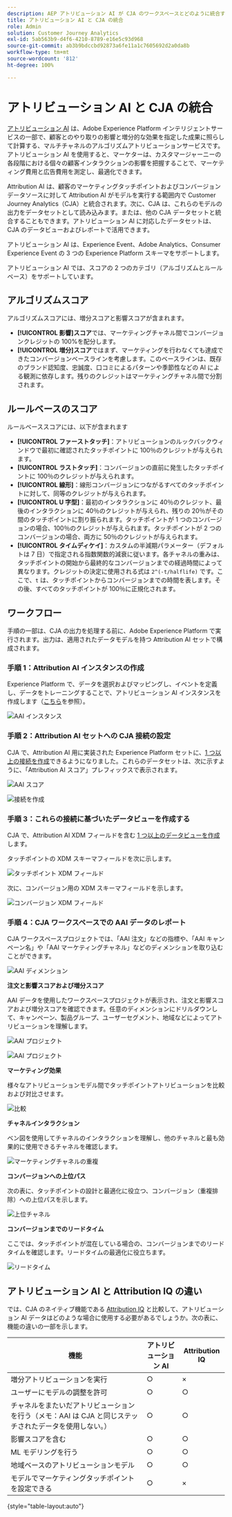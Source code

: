 ```yaml
---
description: AEP アトリビューション AI が CJA のワークスペースとどのように統合するかを説明します。
title: アトリビューション AI と CJA の統合
role: Admin
solution: Customer Journey Analytics
exl-id: 5ab563b9-d4f6-4210-8789-e16e5c93d968
source-git-commit: ab3b9bdccbd92873a6fe11a1c7605692d2a0da8b
workflow-type: tm+mt
source-wordcount: '812'
ht-degree: 100%

---
```


# アトリビューション AI と CJA の統合

[アトリビューション AI](https://experienceleague.adobe.com/docs/experience-platform/intelligent-services/attribution-ai/overview.html?lang=ja) は、Adobe Experience Platform インテリジェントサービスの一部で、顧客とのやり取りの影響と増分的な効果を指定した成果に照らして計算する、マルチチャネルのアルゴリズムアトリビューションサービスです。アトリビューション AI を使用すると、マーケターは、カスタマージャーニーの各段階における個々の顧客インタラクションの影響を把握することで、マーケティング費用と広告費用を測定し、最適化できます。

Attribution AI は、顧客のマーケティングタッチポイントおよびコンバージョンデータソースに対して Attribution AI がモデルを実行する範囲内で Customer Journey Analytics（CJA）と統合されます。次に、CJA は、これらのモデルの出力をデータセットとして読み込みます。または、他の CJA データセットと統合することもできます。アトリビューション AI に対応したデータセットは、CJA のデータビューおよびレポートで活用できます。

アトリビューション AI は、Experience Event、Adobe Analytics、Consumer Experience Event の 3 つの Experience Platform スキーマをサポートします。

アトリビューション AI では、スコアの 2 つのカテゴリ（アルゴリズムとルールベース）をサポートしています。

## アルゴリズムスコア

アルゴリズムスコアには、増分スコアと影響スコアが含まれます。

* **[!UICONTROL 影響]スコア**&#x200B;では、マーケティングチャネル間でコンバージョンクレジットの 100%を配分します。
* **[!UICONTROL 増分]スコア**&#x200B;ではまず、マーケティングを行わなくても達成できたコンバージョンベースラインを考慮します。このベースラインは、既存のブランド認知度、忠誠度、口コミによるパターンや季節性などの AI による観測に依存します。残りのクレジットはマーケティングチャネル間で分割されます。

## ルールベースのスコア

ルールベーススコアには、以下が含まれます

* **[!UICONTROL ファーストタッチ]**：アトリビューションのルックバックウィンドウで最初に確認されたタッチポイントに 100％のクレジットが与えられます。
* **[!UICONTROL ラストタッチ]**：コンバージョンの直前に発生したタッチポイントに 100％のクレジットが与えられます。
* **[!UICONTROL 線形]**：線形コンバージョンにつながるすべてのタッチポイントに対して、同等のクレジットが与えられます。
* **[!UICONTROL U 字型]**：最初のインタラクションに 40％のクレジット、最後のインタラクションに 40％のクレジットが与えられ、残りの 20％がその間のタッチポイントに割り振られます。タッチポイントが 1 つのコンバージョンの場合、100％のクレジットが与えられます。タッチポイントが 2 つのコンバージョンの場合、両方に 50％のクレジットが与えられます。
* **[!UICONTROL タイムディケイ]**：カスタムの半減期パラメーター（デフォルトは 7 日）で指定される指数関数的減衰に従います。各チャネルの重みは、タッチポイントの開始から最終的なコンバージョンまでの経過時間によって異なります。クレジットの決定に使用される式は `2^(-t/halflife)` です。ここで、`t` は、タッチポイントからコンバージョンまでの時間を表します。その後、すべてのタッチポイントが 100％に正規化されます。

## ワークフロー

手順の一部は、CJA の出力を処理する前に、Adobe Experience Platform で実行されます。出力は、適用されたデータモデルを持つ Attribution AI セットで構成されます。

### 手順 1：Attribution AI インスタンスの作成

Experience Platform で、データを選択およびマッピングし、イベントを定義し、データをトレーニングすることで、アトリビューション AI インスタンスを作成します（[こちら](https://experienceleague.adobe.com/docs/experience-platform/intelligent-services/attribution-ai/user-guide.html?lang=ja)を参照）。

![AAI インスタンス](assets/aai-instance.png)

### 手順 2：Attribution AI セットへの CJA 接続の設定

CJA で、Attribution AI 用に実装された Experience Platform セットに、[1 つ以上の接続を作成](/help/connections/create-connection.md)できるようになりました。これらのデータセットは、次に示すように、「Attribution AI スコア」プレフィックスで表示されます。

![AAI スコア](assets/aai-scores.png)

![接続を作成](assets/aai-create-connection.png)

### 手順 3：これらの接続に基づいたデータビューを作成する

CJA で、Attribution AI XDM フィールドを含む [1 つ以上のデータビューを作成](/help/data-views/create-dataview.md)します。

タッチポイントの XDM スキーマフィールドを次に示します。

![タッチポイント XDM フィールド](assets/touchpoint-fields.png)

次に、コンバージョン用の XDM スキーマフィールドを示します。

![コンバージョン XDM フィールド](assets/conversion-fields.png)

### 手順 4：CJA ワークスペースでの AAI データのレポート

CJA ワークスペースプロジェクトでは、「AAI 注文」などの指標や、「AAI キャンペーン名」や「AAI マーケティングチャネル」などのディメンションを取り込むことができます。

![AAI ディメンション](assets/aai-dims.png)



**注文と影響スコアおよび増分スコア**

AAI データを使用したワークスペースプロジェクトが表示され、注文と影響スコアおよび増分スコアを確認できます。任意のディメンションにドリルダウンして、キャンペーン、製品グループ、ユーザーセグメント、地域などによってアトリビューションを理解します。

![AAI プロジェクト](assets/aai-project.png)

![AAI プロジェクト](assets/aai-project2.png)

**マーケティング効果**

様々なアトリビューションモデル間でタッチポイントアトリビューションを比較および対比させます。

![比較](assets/compare.png)

**チャネルインタラクション**

ベン図を使用してチャネルのインタラクションを理解し、他のチャネルと最も効果的に使用できるチャネルを確認します。

![マーケティングチャネルの重複](assets/mc-overlap.png)

**コンバージョンへの上位パス**

次の表に、タッチポイントの設計と最適化に役立つ、コンバージョン（重複排除）への上位パスを示します。

![上位チャネル](assets/top-channels.png)

**コンバージョンまでのリードタイム**

ここでは、タッチポイントが混在している場合の、コンバージョンまでのリードタイムを確認します。リードタイムの最適化に役立ちます。

![リードタイム](assets/lead-time.png)

## アトリビューション AI と Attribution IQ の違い

では、CJA のネイティブ機能である [Attribution IQ](/help/analysis-workspace/attribution/overview.md) と比較して、アトリビューション AI データはどのような場合に使用する必要があるでしょうか。次の表に、機能の違いの一部を示します。

| 機能 | アトリビューション AI | Attribution IQ |
| --- | --- | --- |
| 増分アトリビューションを実行 | ○ | × |
| ユーザーにモデルの調整を許可 | ○ | ○ |
| チャネルをまたいだアトリビューションを行う（メモ：AAI は CJA と同じステッチされたデータを使用しない。） | ○ | ○ |
| 影響スコアを含む | ○ | ○ |
| ML モデリングを行う | ○ | ○ |
| 地域ベースのアトリビューションモデル | ○ | ○ |
| モデルでマーケティングタッチポイントを設定できる | ○ | × |

{style=&quot;table-layout:auto&quot;}
